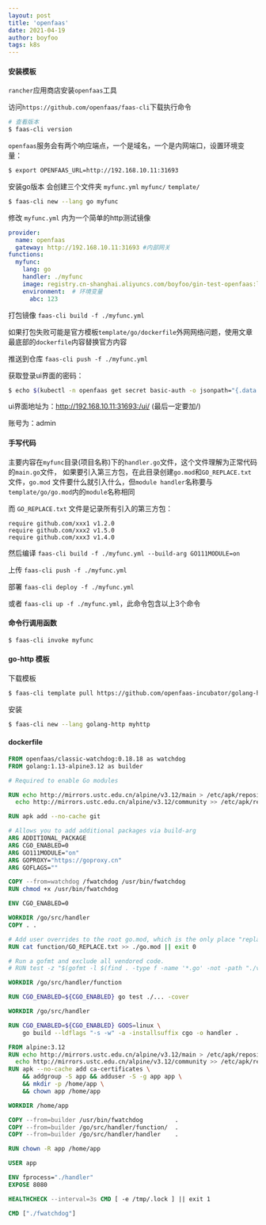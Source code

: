 ```yaml
---
layout: post
title: 'openfaas'
date: 2021-04-19
author: boyfoo
tags: k8s
---
```


#### 安装模板

`rancher`应用商店安装`openfaas`工具

访问`https://github.com/openfaas/faas-cli`下载执行命令


```bash
# 查看版本
$ faas-cli version
```

`openfaas`服务会有两个响应端点，一个是域名，一个是内网端口，设置环境变量：

```bash
$ export OPENFAAS_URL=http://192.168.10.11:31693
```

安装go版本 会创建三个文件夹 `myfunc.yml` `myfunc/` `template/`

```bash
$ faas-cli new --lang go myfunc
```

修改 `myfunc.yml` 内为一个简单的http测试镜像

```yaml
provider:
  name: openfaas
  gateway: http://192.168.10.11:31693 #内部网关
functions:
  myfunc:
    lang: go
    handler: ./myfunc
    image: registry.cn-shanghai.aliyuncs.com/boyfoo/gin-test-openfaas:latest    # 该项目打包后的镜像名称
    environment:  # 环境变量
      abc: 123
```

打包镜像 `faas-cli build -f ./myfunc.yml`

如果打包失败可能是官方模板`template/go/dockerfile`外网网络问题，使用文章最底部的`dockerfile`内容替换官方内容

推送到仓库 `faas-cli push -f ./myfunc.yml`

获取登录ui界面的密码：

```bash
$ echo $(kubectl -n openfaas get secret basic-auth -o jsonpath="{.data.basic-auth-password}" | base64 --decode)
```

ui界面地址为：http://192.168.10.11:31693:/ui/       (最后一定要加/)

账号为：admin


#### 手写代码

主要内容在`myfunc`目录(项目名称)下的`handler.go`文件，这个文件理解为正常代码的`main.go`文件，
如果要引入第三方包，在此目录创建`go.mod`和`GO_REPLACE.txt`文件，`go.mod` 文件要什么就引入什么，但`module handler`名称要与`template/go/go.mod`内的`module`名称相同

而 `GO_REPLACE.txt` 文件是记录所有引入的第三方包：

```
require github.com/xxx1 v1.2.0
require github.com/xxx2 v1.5.0
require github.com/xxx3 v1.4.0
```

然后编译 `faas-cli build -f ./myfunc.yml --build-arg GO111MODULE=on`

上传 `faas-cli push -f ./myfunc.yml`

部署 `faas-cli deploy -f ./myfunc.yml`

或者 `faas-cli up -f ./myfunc.yml`，此命令包含以上3个命令


#### 命令行调用函数

```bash
$ faas-cli invoke myfunc
```

#### go-http 模板

下载模板

```bash
$ faas-cli template pull https://github.com/openfaas-incubator/golang-http-template
```

安装

```bash
$ faas-cli new --lang golang-http myhttp
```












#### dockerfile

```dockerfile
FROM openfaas/classic-watchdog:0.18.18 as watchdog
FROM golang:1.13-alpine3.12 as builder

# Required to enable Go modules

RUN echo http://mirrors.ustc.edu.cn/alpine/v3.12/main > /etc/apk/repositories && \
  echo http://mirrors.ustc.edu.cn/alpine/v3.12/community >> /etc/apk/repositories

RUN apk add --no-cache git

# Allows you to add additional packages via build-arg
ARG ADDITIONAL_PACKAGE
ARG CGO_ENABLED=0
ARG GO111MODULE="on"
ARG GOPROXY="https://goproxy.cn"
ARG GOFLAGS=""

COPY --from=watchdog /fwatchdog /usr/bin/fwatchdog
RUN chmod +x /usr/bin/fwatchdog

ENV CGO_ENABLED=0

WORKDIR /go/src/handler
COPY . .

# Add user overrides to the root go.mod, which is the only place "replace" can be used
RUN cat function/GO_REPLACE.txt >> ./go.mod || exit 0

# Run a gofmt and exclude all vendored code.
# RUN test -z "$(gofmt -l $(find . -type f -name '*.go' -not -path "./vendor/*" -not -path "./function/vendor/*"))" || { echo "Run \"gofmt -s -w\" on your Golang code"; exit 1; }

WORKDIR /go/src/handler/function

RUN CGO_ENABLED=${CGO_ENABLED} go test ./... -cover

WORKDIR /go/src/handler

RUN CGO_ENABLED=${CGO_ENABLED} GOOS=linux \
    go build --ldflags "-s -w" -a -installsuffix cgo -o handler .

FROM alpine:3.12
RUN echo http://mirrors.ustc.edu.cn/alpine/v3.12/main > /etc/apk/repositories && \
  echo http://mirrors.ustc.edu.cn/alpine/v3.12/community >> /etc/apk/repositories
RUN apk --no-cache add ca-certificates \
    && addgroup -S app && adduser -S -g app app \
    && mkdir -p /home/app \
    && chown app /home/app

WORKDIR /home/app

COPY --from=builder /usr/bin/fwatchdog         .
COPY --from=builder /go/src/handler/function/  .
COPY --from=builder /go/src/handler/handler    .

RUN chown -R app /home/app

USER app

ENV fprocess="./handler"
EXPOSE 8080

HEALTHCHECK --interval=3s CMD [ -e /tmp/.lock ] || exit 1

CMD ["./fwatchdog"]

```